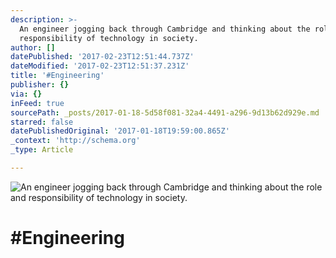 ```yaml
---
description: >-
  An engineer jogging back through Cambridge and thinking about the role and
  responsibility of technology in society.
author: []
datePublished: '2017-02-23T12:51:44.737Z'
dateModified: '2017-02-23T12:51:37.231Z'
title: '#Engineering'
publisher: {}
via: {}
inFeed: true
sourcePath: _posts/2017-01-18-5d58f081-32a4-4491-a296-9d13b62d929e.md
starred: false
datePublishedOriginal: '2017-01-18T19:59:00.865Z'
_context: 'http://schema.org'
_type: Article

---
```

![An engineer jogging back through Cambridge and thinking about the role and responsibility of technology in society.](https://the-grid-user-content.s3-us-west-2.amazonaws.com/fe00be56-ab51-4b9a-be82-a6404b00fe95.jpg)

# \#Engineering